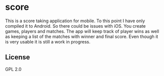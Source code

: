 # score

This is a score taking application for mobile. To this point I have only compiled it to Android.
So there could be issues with iOS. You create games, players and matches. The app will keep track of player wins
as well as keeping a list of the matches with winner and final score. Even though it is very usable it is still a work
in progress.

## License

GPL 2.0

